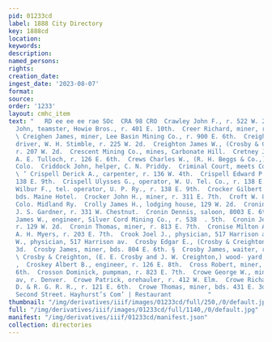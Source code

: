 ```yaml
---
pid: 01233cd
label: 1888 City Directory
key: 1888cd
location: 
keywords: 
description: 
named_persons: 
rights: 
creation_date: 
ingest_date: '2023-08-07'
format: 
source: 
order: '1233'
layout: cmhc_item
text: "   RD ee ee ee rae SOc  CRA 98 CRO  Crawley John F., r. 522 W. 2d.  Craycraft
  John, teamster, Howie Bros., r. 401 E. 10th.  Creer Richard, miner, r. 728 E. 8th.
  \ Creighen James, miner, Lee Basin Mining Co., r. 900 E. 6th.  Creighton Elias F.,
  driver, W. H. Stimble, r. 225 W. 2d.  Creighton James W., (Crosby & Creighton,)
  r. 207 W. 2d.  Crescent Mining Co., mines, Carbonate Hill.  Cretney J. J., clk,
  A. E. Tulloch, r. 126 E. 6th.  Crews Charles W., (R. H. Beggs & Co.,) r. Pueblo,
  Colo.  Criddock John, helper, C. N. Priddy.  Criminal Court, meets Court House.
  \ ’ Crispell Derick A., carpenter, r. 136 W. 4th.  Crispell Edward P., physician,
  138 E. 9th.  Crispell Ulysses G., operator, W. U. Tel. Co., r. 138 E. 9th.  Crispell
  Wilbur F., tel. operator, U. P. Ry., r. 138 E. 9th.  Crocker Gilbert T., engineer,
  bds. Maine Hotel.  Crocker John H., miner, r. 311 E. 7th.  Croft W. 8., brakeman,
  Colo. Midland Ry.  Crolly James H., lodging house, 129 W. 2d.  Cronin Daniel, blksmith,
  J. S. Gardner, r. 331 W. Chestnut.  Cronin Dennis, saloon, 8003 E. 6th.  Cronin
  James W., engineer, Silver Cord Mining Co., r. 538  . 5th.  Cronin Jeremiah, lab,
  r. 129 W. 2d.  Cronin Thomas, miner, r. 813 E. 7th.  Cronise Milton A., teamster,
  A. H. Myers, r. 203 E. 7th.  Crook Joel J., physician, 517 Harrison av.  Crook William
  W., physician, 517 Harrison av.  Crosby Edgar E., (Crosby & Creighton,) r. 422 W.
  3d.  Crosby James, miner, bds. 804 E. 6th. §  Crosby James, waiter, r. 134 E. 3d.
  \ Crosby & Creighton, (E. E. Crosby and J. W. Creighton,) wood- yard, 225 W. 2d.
  ,  Croskey Albert B., engineer, r. 126 E. 8th.  Cross Robert, miner, r. 331 EH.
  6th.  Crosson Dominick, pumpman, r. 823 E. 7th.  Crowe George W., mining, 501 Harrison
  av, r. Denver.  Crowe Patrick, orehauler, r. 412 W. Elm.  Crowe Richard, engineer,
  D. & R. G. R. R., r. 121 E. 6th.  Crowe Thomas, miner, bds. 431 E. 3d.  106 East
  Second Street. Hayhurst’s Com’ | Restaurant          "
thumbnail: "/img/derivatives/iiif/images/01233cd/full/250,/0/default.jpg"
full: "/img/derivatives/iiif/images/01233cd/full/1140,/0/default.jpg"
manifest: "/img/derivatives/iiif/01233cd/manifest.json"
collection: directories
---
```

